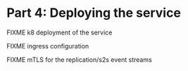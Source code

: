 # Part 4: Deploying the service 

FIXME k8 deployment of the service

FIXME ingress configuration

FIXME mTLS for the replication/s2s event streams